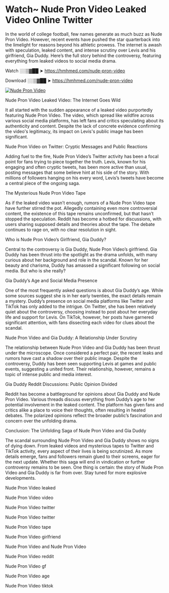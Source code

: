 # Watch~ Nude Pron Video Leaked Video Online Twitter

In the world of college football, few names generate as much buzz as Nude Pron Video. However, recent events have pushed the star quarterback into the limelight for reasons beyond his athletic prowess. The internet is awash with speculation, leaked content, and intense scrutiny over Levis and his girlfriend, Gia Duddy. Here’s the full story behind the controversy, featuring everything from leaked videos to social media drama.

Watch ░░▒▓██ ➤ https://hmhmed.com/nude-pron-video

Download ░░▒▓██ ➤ https://hmhmed.com/nude-pron-video

[![Nude Pron Video](https://i.imgur.com/dJHk4Zq.gif)](https://hmhmed.com/nude-pron-video)

Nude Pron Video Leaked Video: The Internet Goes Wild

It all started with the sudden appearance of a leaked video purportedly featuring Nude Pron Video. The video, which spread like wildfire across various social media platforms, has left fans and critics speculating about its authenticity and content. Despite the lack of concrete evidence confirming the video's legitimacy, its impact on Levis's public image has been significant.

Nude Pron Video on Twitter: Cryptic Messages and Public Reactions

Adding fuel to the fire, Nude Pron Video’s Twitter activity has been a focal point for fans trying to piece together the truth. Levis, known for his engaging and often cryptic tweets, has been more active than usual, posting messages that some believe hint at his side of the story. With millions of followers hanging on his every word, Levis’s tweets have become a central piece of the ongoing saga.

The Mysterious Nude Pron Video Tape

As if the leaked video wasn’t enough, rumors of a Nude Pron Video tape have further stirred the pot. Allegedly containing even more controversial content, the existence of this tape remains unconfirmed, but that hasn’t stopped the speculation. Reddit has become a hotbed for discussions, with users sharing supposed details and theories about the tape. The debate continues to rage on, with no clear resolution in sight.

Who is Nude Pron Video’s Girlfriend, Gia Duddy?

Central to the controversy is Gia Duddy, Nude Pron Video’s girlfriend. Gia Duddy has been thrust into the spotlight as the drama unfolds, with many curious about her background and role in the scandal. Known for her beauty and charisma, Duddy has amassed a significant following on social media. But who is she really?

Gia Duddy’s Age and Social Media Presence

One of the most frequently asked questions is about Gia Duddy’s age. While some sources suggest she is in her early twenties, the exact details remain a mystery. Duddy’s presence on social media platforms like Twitter and TikTok has only added to the intrigue. On Twitter, she has been relatively quiet about the controversy, choosing instead to post about her everyday life and support for Levis. On TikTok, however, her posts have garnered significant attention, with fans dissecting each video for clues about the scandal.

Nude Pron Video and Gia Duddy: A Relationship Under Scrutiny

The relationship between Nude Pron Video and Gia Duddy has been thrust under the microscope. Once considered a perfect pair, the recent leaks and rumors have cast a shadow over their public image. Despite the controversy, Duddy has been seen supporting Levis at games and public events, suggesting a united front. Their relationship, however, remains a topic of intense public and media interest.

Gia Duddy Reddit Discussions: Public Opinion Divided

Reddit has become a battleground for opinions about Gia Duddy and Nude Pron Video. Various threads discuss everything from Duddy’s age to her potential involvement in the leaked content. The platform has given fans and critics alike a place to voice their thoughts, often resulting in heated debates. The polarized opinions reflect the broader public’s fascination and concern over the unfolding drama.

Conclusion: The Unfolding Saga of Nude Pron Video and Gia Duddy

The scandal surrounding Nude Pron Video and Gia Duddy shows no signs of dying down. From leaked videos and mysterious tapes to Twitter and TikTok activity, every aspect of their lives is being scrutinized. As more details emerge, fans and followers remain glued to their screens, eager for the next update. Whether this saga will end in vindication or further controversy remains to be seen. One thing is certain: the story of Nude Pron Video and Gia Duddy is far from over. Stay tuned for more explosive developments.

Nude Pron Video leaked

Nude Pron Video video

Nude Pron Video twitter

Nude Pron Video twitter

Nude Pron Video tape

Nude Pron Video girlfriend

Nude Pron Video and Nude Pron Video

Nude Pron Video reddit

Nude Pron Video gf

Nude Pron Video age

Nude Pron Video tiktok